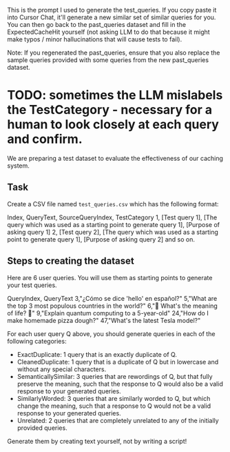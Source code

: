 This is the prompt I used to generate the test_queries. If you copy paste it into Cursor Chat, it'll generate a new similar set of similar queries for you. You can then go back to the past_queries dataset and fill in the ExpectedCacheHit yourself (not asking LLM to do that because it might make typos / minor hallucinations that will cause tests to fail).

Note: If you regenerated the past_queries, ensure that you also replace the sample queries provided with some queries from the new past_queries dataset.

TODO: sometimes the LLM mislabels the TestCategory - necessary for a human to look closely at each query and confirm.
=======

We are preparing a test dataset to evaluate the effectiveness of our caching system. 

## Task
Create a CSV file named `test_queries.csv` which has the following format:

Index, QueryText, SourceQueryIndex, TestCategory
1, [Test query 1], [The query which was used as a starting point to generate query 1], [Purpose of asking query 1]
2, [Test query 2], [The query which was used as a starting point to generate query 1], [Purpose of asking query 2]
and so on.

## Steps to creating the dataset
Here are 6 user queries. You will use them as starting points to generate your test queries.

QueryIndex, QueryText
3,"¿Cómo se dice 'hello' en español?"
5,"What are the top 3 most populous countries in the world?"
6,"🌟 What's the meaning of life? 🌟"
9,"Explain quantum computing to a 5-year-old"
24,"How do I make homemade pizza dough?"
47,"What's the latest Tesla model?"

For each user query Q above, you should generate queries in each of the following categories:
* ExactDuplicate: 1 query that is an exactly duplicate of Q.
* CleanedDuplicate: 1 query that is a duplicate of Q but in lowercase and without any special characters.
* SemanticallySimilar: 3 queries that are rewordings of Q, but that fully preserve the meaning, such that the response to Q would also be a valid response to your generated queries.
* SimilarlyWorded: 3 queries that are similarly worded to Q, but which change the meaning, such that a response to Q would not be a valid response to your generated queries.
* Unrelated: 2 queries that are completely unrelated to any of the initially provided queries.

Generate them by creating text yourself, not by writing a script!